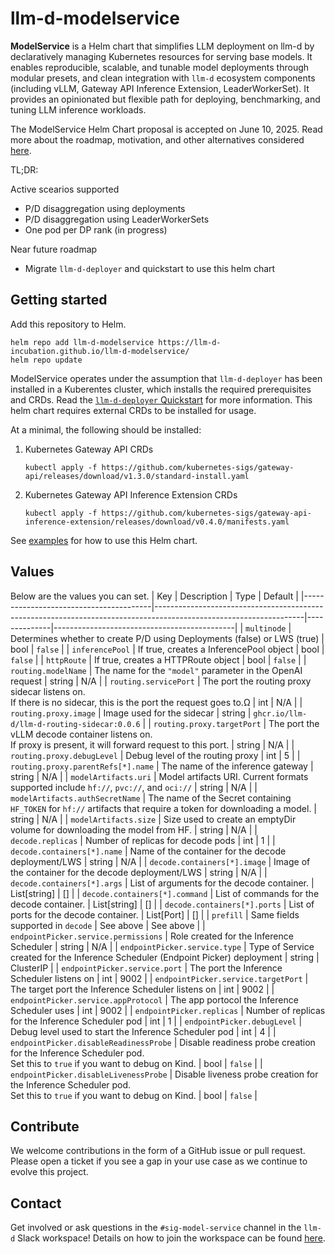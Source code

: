 # llm-d-modelservice

**ModelService** is a Helm chart that simplifies LLM deployment on llm-d by declaratively managing Kubernetes resources for serving base models. It enables reproducible, scalable, and tunable model deployments through modular presets, and clean integration with `llm-d` ecosystem components (including vLLM, Gateway API Inference Extension, LeaderWorkerSet). It provides an opinionated but flexible path for deploying, benchmarking, and tuning LLM inference workloads.

The ModelService Helm Chart proposal is accepted on June 10, 2025. Read more about the roadmap, motivation, and other alternatives considered [here](https://github.com/llm-d/llm-d/blob/dev/docs/proposals/modelservice.md).

TL;DR:

Active scearios supported
- P/D disaggregation using deployments
- P/D disaggregation using LeaderWorkerSets
- One pod per DP rank (in progress)

Near future roadmap
- Migrate `llm-d-deployer` and quickstart to use this helm chart

## Getting started

Add this repository to Helm.

```
helm repo add llm-d-modelservice https://llm-d-incubation.github.io/llm-d-modelservice/
helm repo update
```

ModelService operates under the assumption that `llm-d-deployer` has been installed in a Kuberentes cluster, which installs the required prerequisites and CRDs. Read the [`llm-d-deployer` Quickstart](https://github.com/llm-d/llm-d-deployer/blob/main/quickstart/README.md) for more information. This helm chart requires external CRDs to be installed for usage.

At a minimal, the following should be installed:
1. Kubernetes Gateway API CRDs

    ```
    kubectl apply -f https://github.com/kubernetes-sigs/gateway-api/releases/download/v1.3.0/standard-install.yaml
    ```

2. Kubernetes Gateway API Inference Extension CRDs

    ```
    kubectl apply -f https://github.com/kubernetes-sigs/gateway-api-inference-extension/releases/download/v0.4.0/manifests.yaml

    ```


See [examples](/examples) for how to use this Helm chart.

## Values
Below are the values you can set.
| Key                                    | Description                                                                                                       | Type         | Default                                     |
|----------------------------------------|-------------------------------------------------------------------------------------------------------------------|--------------|---------------------------------------------|
| `multinode`                            | Determines whether to create P/D using Deployments (false) or LWS (true)                                          | bool         | `false`                                     |
| `inferencePool`                        | If true, creates a InferencePool object                                                                           | bool         | `false`                                     |
| `httpRoute`                            | If true, creates a HTTPRoute object                                                                               | bool         | `false`                                     |
| `routing.modelName`                    | The name for the `"model"` parameter in the OpenAI request                                                        | string       | N/A                                         |
| `routing.servicePort`                  | The port the routing proxy sidecar listens on. <br>If there is no sidecar, this is the port the request goes to.Ω | int          | N/A                                         |
| `routing.proxy.image`                  | Image used for the sidecar                                                                                        | string       | `ghcr.io/llm-d/llm-d-routing-sidecar:0.0.6` |
| `routing.proxy.targetPort`             | The port the vLLM decode container listens on. <br>If proxy is present, it will forward request to this port.     | string       | N/A                                         |
| `routing.proxy.debugLevel`             | Debug level of the routing proxy                                                                                  | int          | 5                                           |
| `routing.proxy.parentRefs[*].name`     | The name of the inference gateway                                                                                 | string       | N/A                                         |
| `modelArtifacts.uri`                   | Model artifacts URI. Current formats supported include `hf://`, `pvc://`, and `oci://`                            | string       | N/A                                         |
| `modelArtifacts.authSecretName`        | The name of the Secret containing `HF_TOKEN` for `hf://` artifacts that require a token for downloading a model.  | string       | N/A                                         |
| `modelArtifacts.size`                  | Size used to create an emptyDir volume for downloading the model from HF.                                         | string       | N/A                                         |
| `decode.replicas`                      | Number of replicas for decode pods                                                                                | int          | 1                                           |
| `decode.containers[*].name`            | Name of the container for the decode deployment/LWS                                                               | string       | N/A                                         |
| `decode.containers[*].image`           | Image of the container for the decode deployment/LWS                                                              | string       | N/A                                         |
| `decode.containers[*].args`            | List of arguments for the decode container.                                                                       | List[string] | []                                          |
| `decode.containers[*].command`         | List of commands for the decode container.                                                                        | List[string] | []                                          |
| `decode.containers[*].ports`           | List of ports for the decode container.                                                                           | List[Port]   | []                                          |
| `prefill`                              | Same fields supported in `decode`                                                                                 | See above    | See above                                   |
| `endpointPicker.service.permissions`          | Role created for the Inference Scheduler                                  | string       | N/A                                   |
| `endpointPicker.service.type`          | Type of Service created for the Inference Scheduler (Endpoint Picker) deployment                                  | string       | ClusterIP                                   |
| `endpointPicker.service.port`          | The port the Inference Scheduler listens on                                                                       | int          | 9002                                        |
| `endpointPicker.service.targetPort`    | The target port the Inference Scheduler listens on                                                                | int          | 9002                                        |
| `endpointPicker.service.appProtocol`   | The app portocol the Inference Scheduler uses                                                                     | int          | 9002                                        |
| `endpointPicker.replicas`              | Number of replicas for the Inference Scheduler pod                                                                | int          | 1                                           |
| `endpointPicker.debugLevel`            | Debug level used to start the Inference Scheduler pod                                                             | int          | 4                                           |
| `endpointPicker.disableReadinessProbe` | Disable readiness probe creation for the Inference Scheduler pod. <br>Set this to `true` if you want to debug on Kind.    | bool         | `false`                                     |
| `endpointPicker.disableLivenessProbe`  | Disable liveness probe creation for the Inference Scheduler pod. <br>Set this to `true` if you want to debug on Kind.     | bool         | `false`                                     |


## Contribute

We welcome contributions in the form of a GitHub issue or pull request. Please open a ticket if you see a gap in your use case as we continue to evolve this project.

## Contact
Get involved or ask questions in the `#sig-model-service` channel in the `llm-d` Slack workspace! Details on how to join the workspace can be found [here](https://github.com/llm-d/llm-d?tab=readme-ov-file#contribute).